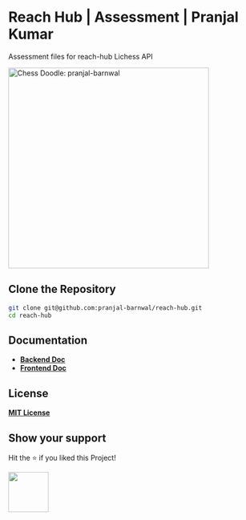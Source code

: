 # Reach Hub | Assessment | Pranjal Kumar
Assessment files for reach-hub Lichess API

<img alt="Chess Doodle: pranjal-barnwal" src="https://cdn.dribbble.com/users/872671/screenshots/2751155/linechessset2.gif" width=400/>


## Clone the Repository
```bash
git clone git@github.com:pranjal-barnwal/reach-hub.git
cd reach-hub
```

## Documentation
- [**Backend Doc**](https://github.com/pranjal-barnwal/reach-hub/blob/main/backend/README.md)
- [**Frontend Doc**](https://github.com/pranjal-barnwal/reach-hub/blob/main/frontend/README.md)


## License
[**MIT License**](https://github.com/pranjal-barnwal/reach-hub/blob/main/license)


## Show your support
Hit the ⭐ if you liked this Project!

<img src="https://media.giphy.com/media/mGcNjsfWAjY5AEZNw6/giphy.gif" width="80">